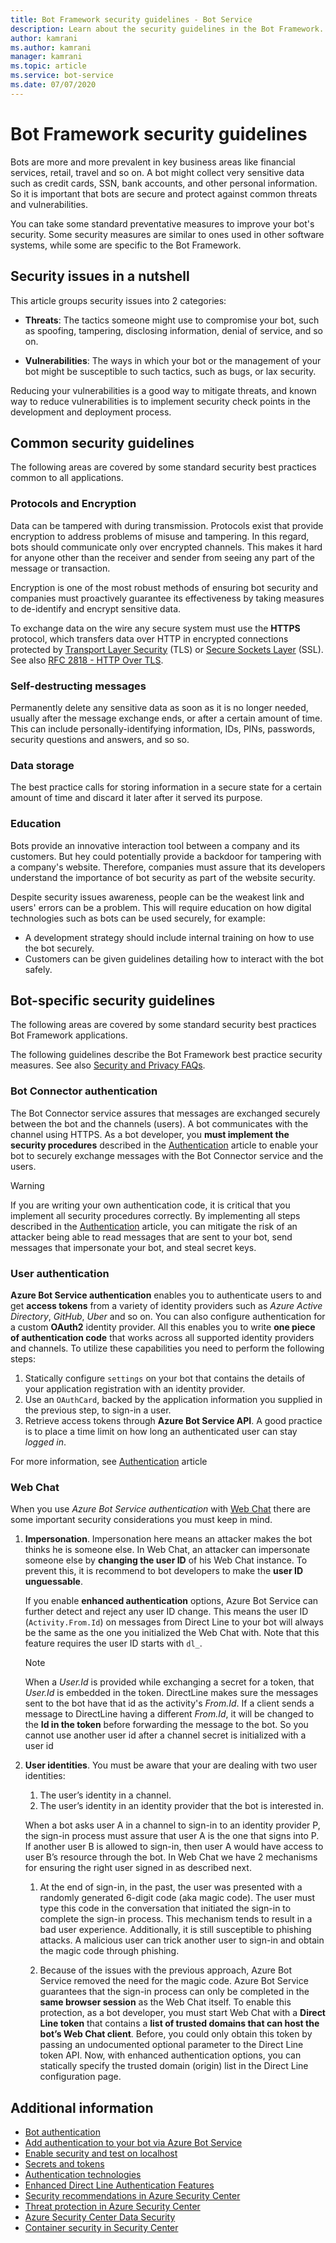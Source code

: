 ```yaml
---
title: Bot Framework security guidelines - Bot Service
description: Learn about the security guidelines in the Bot Framework.
author: kamrani
ms.author: kamrani
manager: kamrani
ms.topic: article
ms.service: bot-service
ms.date: 07/07/2020
---
```


# Bot Framework security guidelines

Bots are more and more prevalent in key business areas like financial services, retail, travel and so on. A bot might collect very sensitive data such as credit cards, SSN, bank accounts, and other personal information. So it is important that bots are secure and protect against common threats and vulnerabilities.

You can take some standard preventative measures to improve your bot's security. Some security measures are similar to ones used in other software systems, while some are specific to the Bot Framework.

## Security issues in a nutshell

This article groups security issues into 2 categories:

- **Threats**: The tactics someone might use to compromise your bot, such as spoofing, tampering, disclosing information, denial of service, and so on.

- **Vulnerabilities**: The ways in which your bot or the management of your bot might be susceptible to such tactics, such as bugs, or lax security.

Reducing your vulnerabilities is a good way to mitigate threats, and known way to reduce vulnerabilities is to implement security check points in the development and deployment process.

## Common security guidelines

The following areas are covered by some standard security best practices common to all applications.

### Protocols and Encryption

Data can be tampered with during transmission. Protocols exist that provide encryption to address problems of misuse and tampering.
In this regard, bots should communicate only over encrypted channels. This makes it hard for anyone other than the receiver and sender from seeing any part of the message or transaction.

Encryption is one of the most robust methods of ensuring bot security and companies must proactively guarantee its effectiveness by taking measures to de-identify and encrypt sensitive data.

To exchange data on the wire any secure system must use the **HTTPS** protocol, which transfers data over HTTP in encrypted connections protected by [Transport Layer Security](https://tools.ietf.org/html/rfc5246) (TLS) or [Secure Sockets Layer](https://tools.ietf.org/html/rfc6101) (SSL).  See also [RFC 2818 - HTTP Over TLS](https://tools.ietf.org/html/rfc2818).

### Self-destructing messages

Permanently delete any sensitive data as soon as it is no longer needed, usually after the message exchange ends, or after a certain amount of time. This can include personally-identifying information, IDs, PINs, passwords, security questions and answers, and so so.

### Data storage

The best practice calls for storing information in a secure state for a certain amount of time and discard it later after it served its purpose.


### Education

Bots provide an innovative interaction tool between a company and its customers. But hey could potentially provide a backdoor for tampering with a company's website. Therefore, companies must assure that its developers understand the importance of bot security as part of the website security.

Despite security issues awareness, people can be the weakest link and users' errors can be a problem. This will require education on how digital technologies such as bots can be used securely, for example:

- A development strategy should include internal training on how to use the bot securely.
- Customers can be given guidelines detailing how to interact with the bot safely.

## Bot-specific security guidelines

The following areas are covered by some standard security best practices Bot Framework applications.

The following guidelines describe the Bot Framework best practice security measures. See also [Security and Privacy FAQs](~/bot-service-resources-faq-security.md).

### Bot Connector authentication

The Bot Connector service assures that messages are exchanged securely between the bot and the channels (users). A bot communicates with the channel using HTTPS.  As a bot developer, you **must implement the security procedures** described in the [Authentication](~/rest-api/bot-framework-rest-connector-authentication.md) article to enable your bot to securely exchange messages with the Bot Connector service and the users.

> [!WARNING]
> If you are writing your own authentication code, it is critical that you implement all security procedures correctly. By implementing all steps described in the [Authentication](~/rest-api/bot-framework-rest-connector-authentication.md) article, you can mitigate the risk of an attacker being able to read messages that are sent to your bot, send messages that impersonate your bot, and steal secret keys.

### User authentication

**Azure Bot Service authentication** enables you to authenticate users to and get **access tokens** from a variety of identity providers such as *Azure Active Directory*, *GitHub*, *Uber* and so on. You can also configure authentication for a custom **OAuth2** identity provider. All this enables you to write **one piece of authentication code** that works across all supported identity providers and channels. To utilize these capabilities you need to perform the following steps:

1. Statically configure `settings` on your bot that contains the details of your application registration with an identity provider.
1. Use an `OAuthCard`, backed by the application information you supplied in the previous step, to sign-in a user.
1. Retrieve access tokens through **Azure Bot Service API**. A good practice is to place a time limit on how long an authenticated user can stay *logged in*.

For more information, see [Authentication](../rest-api/bot-framework-rest-direct-line-3-0-authentication.md) article

### Web Chat

When you use *Azure Bot Service authentication* with [Web Chat](~/bot-service-channel-connect-webchat.md) there are some important security considerations you must keep in mind.

1. **Impersonation**. Impersonation here means an attacker makes the bot thinks he is someone else. In Web Chat, an attacker can impersonate someone else by **changing the user ID** of his Web Chat instance. To prevent this, it is recommend to bot developers to make the **user ID unguessable**.

    If you enable **enhanced authentication** options, Azure Bot Service can further detect and reject any user ID change. This means the user ID (`Activity.From.Id`) on messages from Direct Line to your bot will always be the same as the one you initialized the Web Chat with. Note that this feature requires the user ID starts with `dl_`.

    > [!NOTE]
    > When a *User.Id* is provided while exchanging a secret for a token, that *User.Id* is embedded in the token. DirectLine makes sure the messages sent to the bot have that id as the activity's *From.Id*. If a client sends a message to DirectLine having a different *From.Id*, it will be changed to the **Id in the token** before forwarding the message to the bot. So you cannot use another user id after a channel secret is initialized with a user id

1. **User identities**. You must be aware that your are dealing with two user identities:

    1. The user’s identity in a channel.
    1. The user’s identity in an identity provider that the bot is interested in.

    When a bot asks user A in a channel to sign-in to an identity provider P, the sign-in process must assure that user A is the one that signs into P.
    If another user B is allowed to sign-in, then user A would have access to user B’s resource through the bot. In Web Chat we have 2 mechanisms for ensuring the right user signed in as described next.

    1. At the end of sign-in, in the past, the user was presented with a randomly generated 6-digit code (aka magic code). The user must type this code in the conversation that initiated the sign-in to complete the sign-in process. This mechanism tends to result in a bad user experience. Additionally, it is still susceptible to phishing attacks. A malicious user can trick another user to sign-in and obtain the magic code through phishing.

    2. Because of the issues with the previous approach, Azure Bot Service removed the need for the magic code. Azure Bot Service guarantees that the sign-in process can only be completed in the **same browser session** as the Web Chat itself.
    To enable this protection, as a bot developer, you must start Web Chat with a **Direct Line token** that contains a **list of trusted domains that can host the bot’s Web Chat client**. Before, you could only obtain this token by passing an undocumented optional parameter to the Direct Line token API. Now, with enhanced authentication options, you can statically specify the trusted domain (origin) list in the Direct Line configuration page.


## Additional information

- [Bot authentication](~/v4sdk/bot-builder-concept-authentication.md)
- [Add authentication to your bot via Azure Bot Service](~/v4sdk/bot-builder-authentication.md)
- [Enable security and test on localhost](~/bot-service-troubleshoot-authentication-problems.md#step-3-enable-security-and-test-on-localhost-)
- [Secrets and tokens](~/rest-api/bot-framework-rest-direct-line-3-0-authentication.md#secrets-and-tokens)
- [Authentication technologies](~/rest-api/bot-framework-rest-connector-authentication.md#authentication-technologies)
- [Enhanced Direct Line Authentication Features](https://blog.botframework.com/2018/09/25/enhanced-direct-line-authentication-features)
- [Security recommendations in Azure Security Center](https://docs.microsoft.com/azure/security-center/security-center-recommendations)
- [Threat protection in Azure Security Center](https://docs.microsoft.com/azure/security-center/threat-protection)
- [Azure Security Center Data Security](https://docs.microsoft.com/azure/security-center/security-center-data-security)
- [Container security in Security Center](https://docs.microsoft.com/azure/security-center/container-security)
